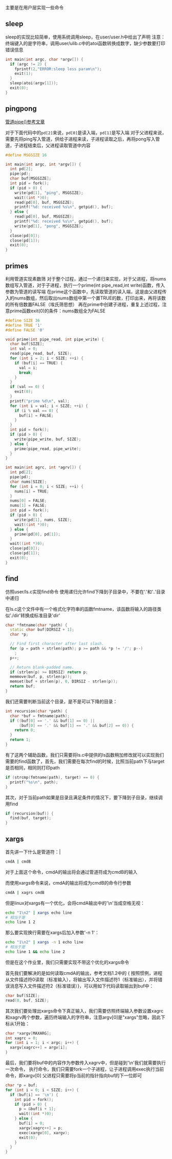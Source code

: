 
主要是在用户层实现一些命令

## sleep
sleep的实现比较简单，使用系统调用sleep，在user/user.h中给出了声明
注意：终端键入的是字符串，调用user/ulib.c中的atoi函数转换成数字，缺少参数要打印错误信息
```cpp
int main(int argc, char *argv[]) {
  if (argc != 2) {
    fprintf(2,"ERROR:sleep less param\n");
    exit(1);
  }
  sleep(atoi(argv[1]));
  exit(0);
}
```

## pingpong
[管道pipe()参考文章](https://www.geeksforgeeks.org/pipe-system-call/)

对于下面代码中的`pd[2]`来说，`pd[0]`是读入端，`pd[1]`是写入端
对于父进程来说，需要先将ping写入管道，供给子进程来读，子进程读取之后，再将pong写入管道，子进程结束后，父进程读取管道中内容

```cpp
#define MSGSIZE 16

int main(int argc, int *argv[]) {
  int pd[2];
  pipe(pd);
  char buf[MSGSIZE];
  int pid = fork();
  if (pid > 0) {
    write(pd[1], "ping", MSGSIZE);
    wait((int *)0);
    read(pd[0], buf, MSGSIZE);
    printf("%d: received %s\n", getpid(), buf);
  } else {
    read(pd[0], buf, MSGSIZE);
    printf("%d: received %s\n", getpid(), buf);
    write(pd[1], "pong", MSGSIZE);
  }
  close(pd[0]);
  close(pd[1]);
  exit(0);
}
```


## primes
利用管道实现素数筛
对于整个过程，通过一个递归来实现，对于父进程，将nums数组写入管道，对于子进程，执行一个prime(int pipe_read,int write)函数，传入参数为管道的读写端
在prime这个函数中，先读取管道的读入端，这是由父进程传入的nums数组，然后取出nums数组中第一个置TRUE的数，打印出来，再将该数的所有倍数置FALSE（埃氏筛思想）
再在prime中创建子进程，重复上述过程，注意prime函数exit(0)的条件：nums数组全为FALSE

```cpp
#define SIZE 36
#define TRUE '1'
#define FALSE '0'

void prime(int pipe_read, int pipe_write) {
  char buf[SIZE];
  int val = 0;
  read(pipe_read, buf, SIZE);
  for (int i = 2; i < SIZE; ++i) {
    if (buf[i] == TRUE) {
      val = i;
      break;
    }
  }
  if (val == 0) {
    exit(0);
  }
  printf("prime %d\n", val);
  for (int i = val; i < SIZE; ++i) {
    if (i % val == 0) {
      buf[i] = FALSE;
    }
  }
  int pid = fork();
  if (pid > 0) {
    write(pipe_write, buf, SIZE);
  } else {
    prime(pipe_read, pipe_write);
  }
}

int main(int agrc, int *agrv[]) {
  int pd[2];
  pipe(pd);
  char nums[SIZE];
  for (int i = 0; i < SIZE; ++i) {
    nums[i] = TRUE;
  }
  nums[0] = FALSE;
  nums[1] = FALSE;
  int pid = fork();
  if (pid > 0) {
    write(pd[1], nums, SIZE);
    wait((int *)0);
  } else {
    prime(pd[0], pd[1]);
  }
  wait((int *)0);
  close(pd[0]);
  close(pd[1]);
  exit(0);
}
```

## find
仿照user/ls.c实现find命令
使用递归允许find下降到子目录中，不要在'.'和'..'目录中递归

在ls.c这个文件中有一个格式化字符串的函数fmtname，该函数将输入的路径类似'./dir'转换成标准目录'dir'
```cpp
char *fmtname(char *path) {
  static char buf[DIRSIZ + 1];
  char *p;

  // Find first character after last slash.
  for (p = path + strlen(path); p >= path && *p != '/'; p--)
    ;
  p++;

  // Return blank-padded name.
  if (strlen(p) >= DIRSIZ) return p;
  memmove(buf, p, strlen(p));
  memset(buf + strlen(p), 0, DIRSIZ - strlen(p));
  return buf;
}
```

我们还需要判断当前这个目录，是不是可以下降的目录：
```cpp
int recursion(char *path) {
  char *buf = fmtname(path);
  if ((buf[0] == '.' && buf[1] == 0) ||
      (buf[0] == '.' && buf[1] == '.' && buf[2] == 0)) {
    return 0;
  }
  return 1;
}
```

有了这两个辅助函数，我们只需要将ls.c中提供的ls函数稍加修改就可以实现我们需要的find函数了，首先，我们需要在每次find的时候，比照当前path下与target是否相同，相同则打印path
```cpp
if (strcmp(fmtname(path), target) == 0) {
  printf("%s\n", path);
}
```
其次，对于当前path如果是目录且满足条件的情况下，要下降到子目录，继续调用find
```cpp
if (recursion(buf)) {
  find(buf, target);
}
```

## xargs

首先讲一下什么是管道符：| 
```bash
cmdA | cmdB
```
对于上面这个命令，cmdA的输出将会通过管道符成为cmdB的输入

而使用xargs命令来说，cmdA的输出将成为cmdB的命令行参数
```bash
cmdA | xagrs cmdB
```

但是linux对xargs有一个优化，会将cmdA输出中的'\n'当成空格无视：
```bash
echo "1\n2" | xargs echo line
# 相当于是
echo line 1 2
```

那么要实现换行需要在xargs后加入参数'-n 1'：
```bash
echo "1\n2" | xargs -n 1 echo line
# 相当于是
echo line 1 && echo line 2
```

但是在这个作业里，我们只需要实现不带这个优化的xargs命令

首先我们要解决的是如何读取cmdA的输出，参考文档1.2中的 { 按照惯例，进程从文件描述符0读取（标准输入），将输出写入文件描述符1（标准输出），并将错误消息写入文件描述符2（标准错误）}，可以用如下代码读取输出到buf中：
```cpp
char buf[SIZE];
read(0, buf, SIZE);
```

其次我们要处理出xargs命令下真正输入，我们需要仿照终端输入参数设置xagrc和xagrv两个参数，遍历终端输入的字符串，注意argv[0]是"xargs"忽略，因此下标从1开始：
```cpp
char *xargv[MAXARG];
int xagrc = 0;
for (int i = 1; i < argc; i++) {
  xargv[xagrc++] = argv[i];
}
```

最后，我们要将buf中的内容作为参数传入xagrv中，但是碰到'\n'我们就需要执行一次命令，
执行命令，我们只需要fork一个子进程，让子进程调用exec执行当前命令，即xargv[0]
父进程只需要将p当前的指针指向buf的下一位即可
```cpp
char *p = buf;
for (int i = 0; i < SIZE; i++) {
  if (buf[i] == '\n') {
    int pid = fork();
    if (pid > 0) {
      p = &buf[i + 1];
      wait((int *)0);
    } else {
      buf[i] = 0;
      xargv[xagrc++] = p;
      exec(xargv[0], xargv);
      exit(0);
    }
  }
}
```